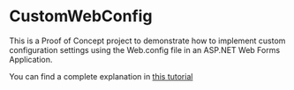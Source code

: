 # CustomWebConfig

This is a Proof of Concept project to demonstrate how to implement custom configuration settings using the Web.config file in an ASP.NET Web Forms Application.

You can find a complete explanation in [this tutorial](https://marcelodev.hashnode.dev/webconfig-custom-settings)

